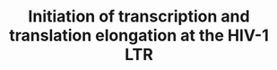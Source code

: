 ---
annotations:
- id: DOID:526
  parent: disease by infectious agent
  type: Disease Ontology
  value: human immunodeficiency virus infectious disease
authors:
- Khanspers
- MaintBot
- AMTan
citedin:
- link: PMC8287703
  title: 'Transcriptomic changes in peripheral blood mononuclear cells with weight
    loss: systematic literature review and primary data synthesis (2021)'
- link: PMC6117012
  title: A proteomic signature that reflects pancreatic beta-cell function (2018)
description: Following cellular activation or drug treatment, NFAT and NF-kB translocate
  to the nucleus and bind sites at the HIV-1 LTR. NFAT and NF-kB recruit p300/CBP
  to the LTR, resulting in acetylation of histone tails and transcriptional activation.
  In the case of NF-kB, proteosomal degradation of IkBa permits NF-kB translocation
  and displacement of the p50 homodimers. This is followed by Tat- dependent elongation
  in which Tat recruits the P-TEFb complex to TAR. Cdk9 phosphorylates the CTD of
  RNA Pol II, resulting in increased processivity. P-TEFb phosphorylates DSIF and
  NELF, resulting in removal of NELF from Pol II and converting DSIF into a positive
  elongation factor, thereby promoting productive elongation.  Data nodes in blue
  represent HIV proteins.  Proteins on this pathway have targeted assays available
  via the [https://assays.cancer.gov/available_assays?wp_id=WP3414 CPTAC Assay Portal]
last-edited: 2019-09-17
ndex: cd1e936c-8b66-11eb-9e72-0ac135e8bacf
organisms:
- Homo sapiens
redirect_from:
- /index.php/Pathway:WP3414
- /instance/WP3414
- /instance/WP3414_rr106735
revision: r106735
schema-jsonld:
- '@context': https://schema.org/
  '@id': https://wikipathways.github.io/pathways/WP3414.html
  '@type': Dataset
  creator:
    '@type': Organization
    name: WikiPathways
  description: Following cellular activation or drug treatment, NFAT and NF-kB translocate
    to the nucleus and bind sites at the HIV-1 LTR. NFAT and NF-kB recruit p300/CBP
    to the LTR, resulting in acetylation of histone tails and transcriptional activation.
    In the case of NF-kB, proteosomal degradation of IkBa permits NF-kB translocation
    and displacement of the p50 homodimers. This is followed by Tat- dependent elongation
    in which Tat recruits the P-TEFb complex to TAR. Cdk9 phosphorylates the CTD of
    RNA Pol II, resulting in increased processivity. P-TEFb phosphorylates DSIF and
    NELF, resulting in removal of NELF from Pol II and converting DSIF into a positive
    elongation factor, thereby promoting productive elongation.  Data nodes in blue
    represent HIV proteins.  Proteins on this pathway have targeted assays available
    via the [https://assays.cancer.gov/available_assays?wp_id=WP3414 CPTAC Assay Portal]
  keywords:
  - CBP
  - CDK9
  - CycT1
  - HDAC1
  - HDAC2
  - HDAC3
  - HDAC4
  - HDAC5
  - HDAC7
  - HDAC8
  - HDAC9
  - HEXIM1
  - HMBA
  - IKBA
  - NELFA
  - NELFB
  - NELFCD
  - NELFE
  - NFATC1
  - NFATC2
  - NFATC3
  - NFATC4
  - PPP3CA
  - PPP3CB
  - PPP3CC
  - PPP3R1
  - PPP3R2
  - Prostratin
  - RELA
  - SP1
  - SUPT4H1
  - SUPT5H
  - p300
  - p50
  license: CC0
  name: Initiation of transcription and translation elongation at the HIV-1 LTR
seo: CreativeWork
title: Initiation of transcription and translation elongation at the HIV-1 LTR
wpid: WP3414
---